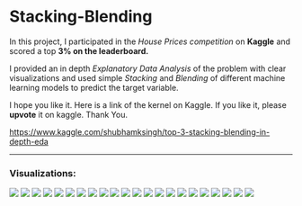 # Stacking-Blending
In this project, I participated in the *House Prices competition* on **Kaggle** and scored a top **3% on the leaderboard.**

I provided an in depth *Explanatory Data Analysis* of the problem with clear visualizations and used simple *Stacking* and *Blending* of different machine learning models to predict the target variable.

I hope you like it.
Here is a link of the kernel on Kaggle. If you like it, please **upvote** it on kaggle.
Thank You.

https://www.kaggle.com/shubhamksingh/top-3-stacking-blending-in-depth-eda

---

### Visualizations:

![](viz/1.png)
![](viz/2.png)
![](viz/3.png)
![](viz/4.png)
![](viz/5.png)
![](viz/6.png)
![](viz/7.png)
![](viz/8.png)
![](viz/9.png)
![](viz/10.png)
![](viz/11.png)
![](viz/12.png)
![](viz/13.png)
![](viz/14.png)
![](viz/15.png)
![](viz/16.png)
![](viz/17.png)
![](viz/18.png)
![](viz/19.png)
![](viz/20.png)
![](viz/21.png)
![](viz/22.png)
